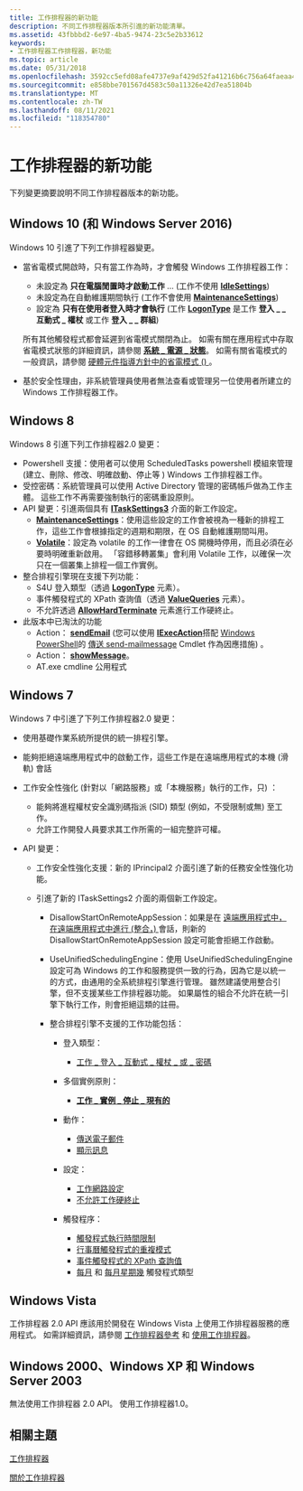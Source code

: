 ```yaml
---
title: 工作排程器的新功能
description: 不同工作排程器版本所引進的新功能清單。
ms.assetid: 43fbbbd2-6e97-4ba5-9474-23c5e2b33612
keywords:
- 工作排程器工作排程器，新功能
ms.topic: article
ms.date: 05/31/2018
ms.openlocfilehash: 3592cc5efd08afe4737e9af429d52fa41216b6c756a64faeaa45f6cc5c0774b2
ms.sourcegitcommit: e858bbe701567d4583c50a11326e42d7ea51804b
ms.translationtype: MT
ms.contentlocale: zh-TW
ms.lasthandoff: 08/11/2021
ms.locfileid: "118354780"
---
```

# <a name="whats-new-in-task-scheduler"></a>工作排程器的新功能

下列變更摘要說明不同工作排程器版本的新功能。

## <a name="windows-10-and-windows-server-2016"></a>Windows 10 (和 Windows Server 2016) 

Windows 10 引進了下列工作排程器變更。

-   當省電模式開啟時，只有當工作為時，才會觸發 Windows 工作排程器工作：

    -   未設定為 **只在電腦閒置時才啟動工作** ... (工作不使用 [**IdleSettings**](/windows/desktop/api/taskschd/nf-taskschd-itasksettings-get_idlesettings)) 
    -   未設定為在自動維護期間執行 (工作不會使用 [**MaintenanceSettings**](/windows/desktop/api/Taskschd/nf-taskschd-itasksettings3-get_maintenancesettings)) 
    -   設定為 **只有在使用者登入時才會執行** (工作 [**LogonType**](/windows/desktop/api/taskschd/nf-taskschd-iprincipal-get_logontype) 是工作 **登入 \_ \_ 互動式 \_ 權杖** 或工作 **登入 \_ \_ 群組**) 

    所有其他觸發程式都會延遲到省電模式關閉為止。 如需有關在應用程式中存取省電模式狀態的詳細資訊，請參閱 [**系統 \_ 電源 \_ 狀態**](/windows/desktop/api/winbase/ns-winbase-system_power_status)。 如需有關省電模式的一般資訊，請參閱 [硬體元件指導方針中的省電模式 () ](/windows-hardware/design/component-guidelines/battery-saver)。

-   基於安全性理由，非系統管理員使用者無法查看或管理另一位使用者所建立的 Windows 工作排程器工作。

## <a name="windows-8"></a>Windows 8

Windows 8 引進下列工作排程器2.0 變更：

-   Powershell 支援：使用者可以使用 ScheduledTasks powershell 模組來管理 (建立、刪除、修改、明確啟動、停止等 ) Windows 工作排程器工作。
-   受控密碼：系統管理員可以使用 Active Directory 管理的密碼帳戶做為工作主體。 這些工作不再需要強制執行的密碼重設原則。
-   API 變更：引進兩個具有 [**ITaskSettings3**](/windows/desktop/api/taskschd/nn-taskschd-itasksettings3) 介面的新工作設定。
    -   [**MaintenanceSettings**](/windows/desktop/api/Taskschd/nf-taskschd-itasksettings3-get_maintenancesettings)：使用這些設定的工作會被視為一種新的排程工作，這些工作會根據指定的週期和期限，在 OS 自動維護期間叫用。
    -   [**Volatile**](/windows/desktop/api/Taskschd/nf-taskschd-itasksettings3-get_volatile)：設定為 volatile 的工作一律會在 OS 開機時停用，而且必須在必要時明確重新啟用。 「容錯移轉叢集」會利用 Volatile 工作，以確保一次只在一個叢集上排程一個工作實例。
-   整合排程引擎現在支援下列功能：
    -   S4U 登入類型（透過 [**LogonType**](taskschedulerschema-logontype-principaltype-element.md) 元素）。
    -   事件觸發程式的 XPath 查詢值（透過 [**ValueQueries**](taskschedulerschema-valuequeries-eventtriggertype-element.md) 元素）。
    -   不允許透過 [**AllowHardTerminate**](taskschedulerschema-allowhardterminate-settingstype-element.md) 元素進行工作硬終止。
-   此版本中已淘汰的功能
    -   Action： [**sendEmail**](taskschedulerschema-sendemail-actiongroup-element.md) (您可以使用 [**IExecAction**](/windows/desktop/api/taskschd/nn-taskschd-iexecaction)搭配 [Windows PowerShell](https://technet.microsoft.com/library/bb978526.aspx)的 [傳送 send-mailmessage](/powershell/module/microsoft.powershell.utility/send-mailmessage?view=powershell-7&preserve-view=true) Cmdlet 作為因應措施) 。
    -   Action： [**showMessage**](taskschedulerschema-showmessage-actiongroup-element.md)。
    -   AT.exe cmdline 公用程式

## <a name="windows-7"></a>Windows 7

Windows 7 中引進了下列工作排程器2.0 變更：

-   使用基礎作業系統所提供的統一排程引擎。
-   能夠拒絕遠端應用程式中的啟動工作，這些工作是在遠端應用程式的本機 (滑軌) 會話
-   工作安全性強化 (針對以「網路服務」或「本機服務」執行的工作，只) ：

    -   能夠將進程權杖安全識別碼指派 (SID) 類型 (例如，不受限制或無) 至工作。
    -   允許工作開發人員要求其工作所需的一組完整許可權。

-   API 變更：

    -   工作安全性強化支援：新的 IPrincipal2 介面引進了新的任務安全性強化功能。
    -   引進了新的 ITaskSettings2 介面的兩個新工作設定。

        -   DisallowStartOnRemoteAppSession：如果是在 [遠端應用程式中，在遠端應用程式中進行 (整合，) ](/openspecs/windows_protocols/MS-WINPROTLP/df36f95e-6a6b-48d6-a3ae-35a17674f546) 會話，則新的 DisallowStartOnRemoteAppSession 設定可能會拒絕工作啟動。
        -   UseUnifiedSchedulingEngine：使用 UseUnifiedSchedulingEngine 設定可為 Windows 的工作和服務提供一致的行為，因為它是以統一的方式，由通用的全系統排程引擎進行管理。 雖然建議使用整合引擎，但不支援某些工作排程器功能。 如果屬性的組合不允許在統一引擎下執行工作，則會拒絕這類的註冊。
        -   整合排程引擎不支援的工作功能包括：

            -   登入類型：

                -   [工作 \_ 登入 \_ 互動式 \_ 權杖 \_ 或 \_ 密碼](./taskschedulerschema-logontype-principaltype-element.md)

            -   多個實例原則：

                -   [**工作 \_ 實例 \_ 停止 \_ 現有的**](taskschedulerschema-multipleinstancespolicy-settingstype-element.md)

            -   動作：

                -   [傳送電子郵件](./taskschedulerschema-sendemail-actiongroup-element.md)
                -   [顯示訊息](./taskschedulerschema-showmessage-actiongroup-element.md)

            -   設定：

                -   [工作網路設定](./taskschedulerschema-networksettings-settingstype-element.md)
                -   [不允許工作硬終止](./taskschedulerschema-allowhardterminate-settingstype-element.md)

            -   觸發程序：

                -   [觸發程式執行時間限制](./taskschedulerschema-executiontimelimit-triggerbasetype-element.md)
                -   [行事曆觸發程式的重複模式]( ./taskschedulerschema-repetition-triggerbasetype-element.md)
                -   [事件觸發程式的 XPath 查詢值]( ./taskschedulerschema-valuequeries-eventtriggertype-element.md)
                -   [每月](./taskschedulerschema-schedulebymonth-calendartriggertype-element.md) 和 [每月星期幾](./taskschedulerschema-schedulebymonthdayofweek-calendartriggertype-element.md) 觸發程式類型

## <a name="windows-vista"></a>Windows Vista

工作排程器 2.0 API 應該用於開發在 Windows Vista 上使用工作排程器服務的應用程式。 如需詳細資訊，請參閱 [工作排程器參考](task-scheduler-reference.md) 和 [使用工作排程器](using-the-task-scheduler.md)。

## <a name="windows-2000-windows-xp-and-windows-server-2003"></a>Windows 2000、Windows XP 和 Windows Server 2003

無法使用工作排程器 2.0 API。 使用工作排程器1.0。

## <a name="related-topics"></a>相關主題

<dl> <dt>

[工作排程器](task-scheduler-start-page.md)
</dt> <dt>

[關於工作排程器](about-the-task-scheduler.md)
</dt> </dl>

 

 
